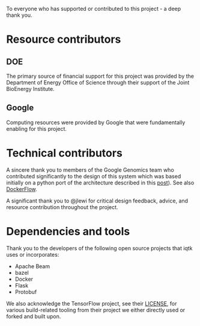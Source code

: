 
To everyone who has supported or contributed to this project - a deep thank you.

# Resource contributors

## DOE

The primary source of financial support for this project was provided by the Department of Energy Office of Science through their support of the Joint BioEnergy Institute.

## Google

Computing resources were provided by Google that were fundamentally enabling for this project.

# Technical contributors

A sincere thank you to members of the Google Genomics team who contributed significantly to the design of this system which was based initially on a python port of the architecture described in this [post](https://opensource.googleblog.com/2016/11/docker-dataflow-happier-workflows.html)). See also [DockerFlow](https://github.com/googlegenomics/dockerflow).

A significant thank you to @jlewi for critical design feedback, advice, and resource contribution throughout the project.

# Dependencies and tools

Thank you to the developers of the following open source projects that iqtk uses or incorporates:

* Apache Beam
* bazel
* Docker
* Flask
* Protobuf

We also acknowledge the TensorFlow project, see their [LICENSE](https://github.com/tensorflow/tensorflow/blob/master/LICENSE), for various build-related tooling from their project we either directly used or forked and built upon.
